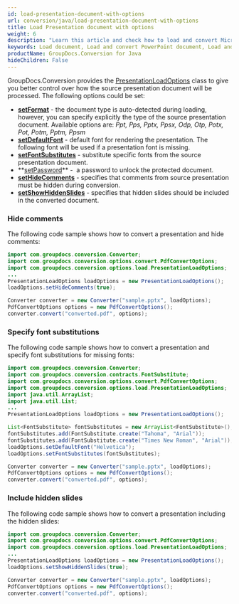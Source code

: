 ```yaml
---
id: load-presentation-document-with-options
url: conversion/java/load-presentation-document-with-options
title: Load Presentation document with options
weight: 6
description: "Learn this article and check how to load and convert Microsoft PowerPoint documents with advanced options using GroupDocs.Conversion for Java API."
keywords: Load document, Load and convert PowerPoint document, Load and convert PPTX presentation, Load and convert PPT
productName: GroupDocs.Conversion for Java
hideChildren: False
---
```

GroupDocs.Conversion provides the [PresentationLoadOptions](https://reference.groupdocs.com/java/conversion/com.groupdocs.conversion.options.load/PresentationLoadOptions) class to give you better control over how the source presentation document will be processed. The following options could be set:

*   **[setFormat](https://reference.groupdocs.com/java/conversion/com.groupdocs.conversion.options.load/PresentationLoadOptions#setFormat(com.groupdocs.conversion.filetypes.PresentationFileType))** -  the document type is auto-detected during loading, however, you can specify explicitly the type of the source presentation document. Available options are: *Ppt, Pps, Pptx, Ppsx, Odp, Otp, Potx, Pot, Potm, Pptm, Ppsm*
*   **[setDefaultFont](https://reference.groupdocs.com/java/conversion/com.groupdocs.conversion.options.load/PresentationLoadOptions#setDefaultFont(java.lang.String))** -  default font for rendering the presentation. The following font will be used if a presentation font is missing.      
*   **[setFontSubstitutes](https://reference.groupdocs.com/java/conversion/com.groupdocs.conversion.options.load/PresentationLoadOptions#setFontSubstitutes(java.util.List))** -  substitute specific fonts from the source presentation document.
*   **[setPassword](https://reference.groupdocs.com/java/conversion/com.groupdocs.conversion.options.load/PresentationLoadOptions#setPassword(java.lang.String))** -  a password to unlock the protected document.
*   **[setHideComments](https://reference.groupdocs.com/java/conversion/com.groupdocs.conversion.options.load/PresentationLoadOptions#setHideComments(boolean))** - specifies that comments from source presentation must be hidden during conversion.
*   **[setShowHiddenSlides](https://reference.groupdocs.com/java/conversion/com.groupdocs.conversion.options.load/PresentationLoadOptions#setShowHiddenSlides(boolean))** - specifies that hidden slides should be included in the converted document.

### Hide comments

The following code sample shows how to convert a presentation and hide comments:

```java
import com.groupdocs.conversion.Converter;
import com.groupdocs.conversion.options.convert.PdfConvertOptions;
import com.groupdocs.conversion.options.load.PresentationLoadOptions;
...
PresentationLoadOptions loadOptions = new PresentationLoadOptions();
loadOptions.setHideComments(true);

Converter converter = new Converter("sample.pptx", loadOptions);
PdfConvertOptions options = new PdfConvertOptions();
converter.convert("converted.pdf", options);
```

### Specify font substitutions

The following code sample shows how to convert a presentation and specify font substitutions for missing fonts:

```java
import com.groupdocs.conversion.Converter;
import com.groupdocs.conversion.contracts.FontSubstitute;
import com.groupdocs.conversion.options.convert.PdfConvertOptions;
import com.groupdocs.conversion.options.load.PresentationLoadOptions;
import java.util.ArrayList;
import java.util.List;
...
PresentationLoadOptions loadOptions = new PresentationLoadOptions();

List<FontSubstitute> fontSubstitutes = new ArrayList<FontSubstitute>();
fontSubstitutes.add(FontSubstitute.create("Tahoma", "Arial"));
fontSubstitutes.add(FontSubstitute.create("Times New Roman", "Arial"));
loadOptions.setDefaultFont("Helvetica");
loadOptions.setFontSubstitutes(fontSubstitutes);

Converter converter = new Converter("sample.pptx", loadOptions);
PdfConvertOptions options = new PdfConvertOptions();
converter.convert("converted.pdf", options);
```

### Include hidden slides

The following code sample shows how to convert a presentation including the hidden slides:

```java
import com.groupdocs.conversion.Converter;
import com.groupdocs.conversion.options.convert.PdfConvertOptions;
import com.groupdocs.conversion.options.load.PresentationLoadOptions;
...
PresentationLoadOptions loadOptions = new PresentationLoadOptions();
loadOptions.setShowHiddenSlides(true);

Converter converter = new Converter("sample.pptx", loadOptions);
PdfConvertOptions options = new PdfConvertOptions();
converter.convert("converted.pdf", options);
```
